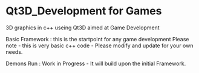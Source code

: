 # Qt3D_Development for Games
3D graphics in c++ useing Qt3D aimed at Game Development

Basic Framework : this is the startpoint for any game development
Please note - this is very basic c++ code - Please modify and update for your own needs.

Demons Run : Work in Progress - It will build upon the initial Framework.
